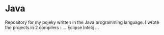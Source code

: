 # Java
Repository for my pojeky written in the Java programming language.
I wrote the projects in 2 compilers :
...
Eclipse
Intelij
...
